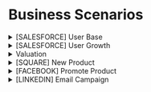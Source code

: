 # Business Scenarios

<details>

<summary>[SALESFORCE] User Base</summary>

Suppose as a Netflix product Analyst you are speaking with a Product Manager of Netflix. You get the question as to "I would want to understand user base of Netflix". What would be your approach?

**Answer**

This type of questions are basically a coversation and tries to judge your skills in breaking down the problem statement and providing an analytical solution.

* Ask follow up questions, these problem statements are kept vague to encourage you to ask questions
* Define KPIs
* Speak about your assumptions
* Break down the problem statement into 2-3 pieces and tell how would you solve them

</details>

<details>

<summary>[SALESFORCE] User Growth</summary>

Suppose your company has launched a Survey Monkey competitor and the PM wants to understand user growth. There are 2 flavors of the product:

* Unlimited survey's for 3 for a pro license
* One survey per license for a normal license

**Answer**

This type of questions are basically a coversation and tries to judge your skills in breaking down the problem statement and providing an analytical solution.

* Ask follow up questions, these problem statements are kept vague to encourage you to ask questions
* Define KPIs
* Speak about your assumptions
* Break down the problem statement into 2-3 pieces and tell how would you solve them

</details>

<details>

<summary>Valuation</summary>

Let's say that you're working at Netflix.

The company executives are working to renew a deal with another TV network that grants Netflix exclusive licensing to stream their hit TV series (think something like Friends or The Office). One of the executives wants to know how to approach this deal.

We know that the TV show has been on Netflix for a year already.

How would you approach valuing the benefit of keeping this show on Netflix?

**Answer**

Some of the factors which you can consider are as follows:

* Has the viewership stayed consistent or waned?
* Has there been any Social media backlash?
* Is there a new season or reunion or movie coming up?
* How many people who viewed this on Netflix renewed their subscriptions?
* What percent of viewers who saw this completed the entire series?
* How many of the people are repeat viewers of this seris?

</details>

<details>

<summary>[SQUARE] New Product</summary>

Let’s say that you’re in charge of Square’s small business division.

The CEO wants to hire a customer success manager for help managing a new software product. Another executive thinks that it’s worth just instituting a free trial instead.

What would be your recommendation on utilizing a customer success manager versus just a free trial to get new or existing customers to use the new product?

**ANSWER PENDING**

</details>

<details>

<summary>[FACEBOOK] Promote Product</summary>

[Source](https://www.interviewquery.com/questions/promoting-instagram)

Let's say you work on the growth team at Facebook and are tasked with promoting Instagram from within the Facebook app.

Where and how could you promote Instagram through Facebook?

**Answer**

Goal: Increase awareness of Instragram through Facebook Hypothesis: Showing Instragram ads to users in their News Feed will increase the likelihood that they will login to Instragram by $$X%$$.

**Run A/B test:**

* Control group: no changes
* Variant group: will be shown Instagram ads as the first ad they see when scrolling through their News Feed.
* Randomly assign users to each group, making sure they’re not biased and are representative of the population.
* Set a significance level like 95%
* Set experiment time, how long the long experiement run
* Set the power,usually 80%
* Esimate intended effect size - 20%

**Metrics:**

* Number of Instagram logins after being exposed to the Instagram ad, 24 hours
* Instagram logins / number of users - Percent logging into Instagram after using Facebook
* Stop-gap metric: Ad revenue, CTR, revenue per session. Since we’re taking up ad space, we want to see how much these ads cost us
* The other idea is: Notifying ppl on Facebook when their friends join Instagram. We can do a regression of number of friends on Instagram vs % of those users who use Instagram

Another thing to add to this would be to look at including an Instagram reference/clickable when a user uploads a new photo/video to Facebook. It is a natural fit there since Instagram is a photo/video sharing paltform and it is a natural integration to bring those together for those users who do not have Instagram.

</details>

<details>

<summary>[LINKEDIN] Email Campaign</summary>

[Source](https://www.linkedin.com/feed/update/urn:li:activity:6984161706524442624/)

LinkedIn’s marketing team tested two versions of email campaigns, A and B, in San Francisco(SF) and New York City (NYC). Of the 100,000 emails sent, 80% of the emails were version A while the rest were version B. Address the two questions below to guide the marketing team.

* Given that the click-through-rate (CTR) of email A was 15% while that of email B was 30%, which version is more effective?
* In SF, the CTR of email A was 15% while that of email B was 12.5%. In NYC, the CTR of email A was 15% while that of email B was 41.7%.

The summary table below shows the number of emails per variation per city. Explain your assessment

```
| Variations | NYC    | SF     |
|------------|--------|--------|
| A          | 20,000 | 60,000 |
| B          | 12,000 | 8,000  |
```

**Answer**

**\[Candidate]** Before I address your question, I will first organize CTR numbers you presented in a summary table:

```
| Variations | Size   | CTR | Count  |
|------------|--------|-----|--------|
| A          | 80,000 | 15% | 12,000 |
| B          | 20,000 | 30% | 6,000  |
```

As you mentioned, a total of 100,000 emails were dispatched, 80% being email A while the remaining being email B. Given the 15% CTR for email A and 30% CTR for email B, the counts of conversions were 12,000 and 6,000, A and B respectively.

**\[Interviewer]** Very well. What is your assessment?

**\[Candidate]** Just based on CTR’s, email is more effective in conversion. However, the result might be due to chance.

**\[Interviewer]** Can you elaborate?

**\[Candidate]** To assess the CTR difference between the two emails, I would suggest a statistical test.

**\[Interviewer]** Interesting. How would you use a statistical test?

**\[Candidate]** First, I would state the hypothesis:

$$H_o$$: The CTR’s of emails A and B are the same. $$H_a$$: The CTR’s of emails A and B are different.

Second, I would use either a chi-square contingency test or a T-test for two-sample proportions. If p-value of a test is less than the significance level at 0.05, reject the null hypothesis and conclude there is statistical significance in the CTR’s of the two emails. Finally, I can conclude that email B brings higher CTR than email A.

**\[Interviewer]** Okay. Do you believe the unequal sample sizes between A and B pose an issue?

**\[Candidate]** Not necessarily. I could foresee how the test's power may decrease as a consequence of the unequal sample size. However, one of the statistical tests I proposed assume that the sample size being equal. Therefore, I do not see an issue.

Coming to the second question:

**\[Candidate]** The change in click-through-rates within each city is a well-known statistical phenomenon called Simpson’s Paradox, which states that trend changes or reverses when observations are grouped. In the previous problem, you stated that the CTR of email A was 15% while that of email B was 30%, which suggests that email B produced higher CTR than email A. However, within SF, email A performed better than email B.

**\[Interviewer]** Your observation that the reversal in CTR’s is Simpson’s Paradox is correct. What else can you tell me about the problem?

**\[Candidate]** As I had done in the previous problem, let me organize the numbers in a summary table, rounded:

```
|            | Total        |              | NYC    |               | SF     |               |
|------------|--------------|--------------|--------|---------------|--------|---------------|
| Variations | Size         | Conversions  | Size   | Conversions   | Size   | Conversions   |
| A          | 80,000 (80%) | 12,000 (15%) | 20,000 | 3,000 (15%)   | 60,000 | 9000 (15%)    |
| B          | 20,000 (20%) | 6,000 (30%)  | 12,000 | 5,000 (41.7%) | 8,000  | 1,000 (12.5%) |
```

I have generic observations about the table. I see that the distribution of emails are higher for version B than A. I also see that San Francisco received higher allocation of email A than New York while New York received higher allocation of email B than email A.

**\[Interviewer]** Okay, do you see any issues with unequal email allocations between the two cities?

**\[Candidate]** Not at all as the primary metric is proportion, not count.

**\[Interviewer]** Do you have a hypothesis on why CTR’s vary?

**\[Candidate]** I presume that the version A email could be a generic email that does not improve CTR in one city over another. Version B might resonate with NYC market; hence, the CTR is at least 3X higher than that of version A. Perhaps, version B includes jobs in a finance industry that’s more prevalent in NYC than SF. I want to emphasize that the observed CTR’s occurred due to chance alone.

**\[Interviewer]** What statistical method would you use to validate whether cities affect click-through-rate of emails?

**\[Candidate]** If we disregard the possibility of interaction effect between email variations and cities, then we can use T-test for sample proportions to test whether cities affect email conversions.

First, I would establish the following hypothesis: $$H_o: CTR_{NYC} = CTR_{SF}$$ $$H_a: CTR_{NYC} ≠ CTR_{SF}$$ Next, I would create the following numerical summary pooled across variations by city:

```
| Cities | Calculations                        | CTR's |
|--------|-------------------------------------|-------|
| NYC    | (3,000 + 5,000) / (20,000 + 12,000) | 25%   |
| SF     | (9,000 + 1,000)/6,000 + 60,000)     | -15%  |
```

Next, I would calculate the sample standard error, and calculate the T-statistic: $$T − Statistic = \frac{(CTR_{NYC} − CTR_{SF})}{SE}$$ If the corresponding p-value is less than the usual significance level at 0.05, then reject the null hypothesis and conclude that there is statistical significance in the difference between the CTRs in the two cities at the significance level of 0.05.

**\[Interviewer]** Could you have used a one-sample T-test?

**\[Candidate]** Let me think. I believe it is possible to use a one-sample T-test. Instead of comparing the difference of CTR’s between NYC and SF, I can compare if the difference of CTR’s against 0 such that the hypothesis statements is now the following: $$H_o: (CTR_{NYC} − CTR_{SF}) = 0$$ $$H_a: (CTR_{NYC} − CTR_{SF}) ≠ 0$$

Based on this change, the T-statistic is calculated as follows: $$T − Statistic = [(CTR_{NYC} − CTR_{SF}) − 0] / SE$$

**\[Interviewer]** Suppose that we do care about the interaction effect between city and variation. How would you evaluate it?

**\[Candidate]** As I think about this problem more, I realize that I could have applied ANOVA with two main effects and one-interaction effect. The model could assess three null hypothesis at the same time:

* _Hypothesis 1 - There is no difference in CTRs between NYC and SF._
* _Hypothesis 2 - There is no difference in CTRs between variations A and B._
* _Hypothesis 3 - There is an interaction effect on CTRs between cities and variations._

The ANOVA test would provde statistical significance of each of the three terms measured. If there is an interaction effect between the city and email variation, then the p-value of the interaction term will be less than the significance level.

**\[Interviewer]** Okay, what is your final recommendation to the marketing team upon learning that there is an interaction effect?

**\[Candidate]** I would explain that the statistical test result suggests that there is an effect on CTR given the variation across cities and emails. I would then advise that the study is expanded on more markets to assess this business hypothesis further. In addition, I would suggest that more variations of the email are tested to assess the following assumption - emails tailored to a city’s demography performs better than a generic version across markets.

```
| Assessments             | Rating | Comments                                                                                                                                                                                                                                                                                                                                                                                                                                                                                              |
|-------------------------|--------|-------------------------------------------------------------------------------------------------------------------------------------------------------------------------------------------------------------------------------------------------------------------------------------------------------------------------------------------------------------------------------------------------------------------------------------------------------------------------------------------------------|
| Statistical Methodology | 4      | In both problems, the candidate's statistical know-how was fairly strong.  In problem #1, she devised a statistical framework that addressed the interview question.  Her approach of utilizing T-test was appropriate.   In problem #2, most of her responses were solid except on a follow-up question involving one-sample T-test.  Given that sample-size difference between the two groups, mathematically, the statistical test is not possible.                                                |
| Product Sense           | 5      | In both questions, she ensured that her responses are grounded in the marketing problem.  She devised a numerical summary, making sense of the CTR metrics.  This allowed her to suggests approaches that aligned with the problem.  Lastly, in her last problem, when asked about her recommendation, she offered sound suggestions.  The idea of testing email variations on more than two emails makes sense to assess whether emails  focused on target market perform better than a general one. |
| Communication           | 5      | The candidate ensured that she understood the problems, illustrating a numerical summary and explaining her analysis clearly.  Her explanation of statistical were easy to follow and comprehensive. Lastly, she clearly explained recommendations to a  marketing team, suggesting that she possesses fluidity in stakeholder engagement.                                                                                                                                                            |
```

</details>
